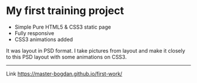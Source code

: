 My first training project
==============================
- Simple Pure HTML5 & CSS3 static page
- Fully responsive
- CSS3 animations added

It was layout in PSD format. I take pictures from layout and make it closely to this PSD layout with some animations on CSS3.

---
Link https://master-bogdan.github.io/first-work/

